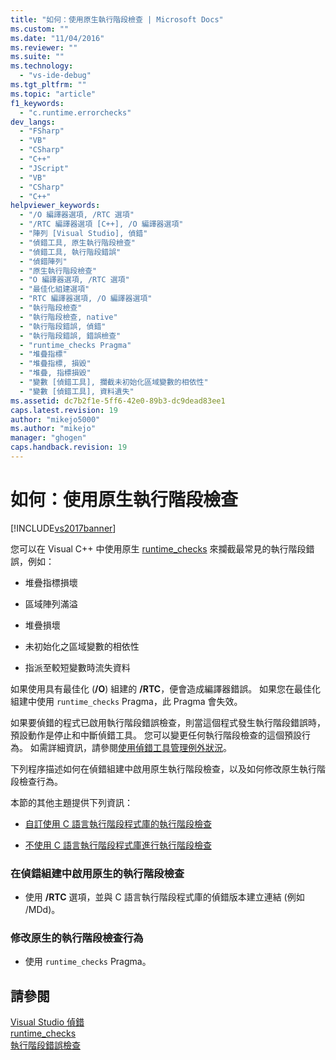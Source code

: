 ```yaml
---
title: "如何：使用原生執行階段檢查 | Microsoft Docs"
ms.custom: ""
ms.date: "11/04/2016"
ms.reviewer: ""
ms.suite: ""
ms.technology: 
  - "vs-ide-debug"
ms.tgt_pltfrm: ""
ms.topic: "article"
f1_keywords: 
  - "c.runtime.errorchecks"
dev_langs: 
  - "FSharp"
  - "VB"
  - "CSharp"
  - "C++"
  - "JScript"
  - "VB"
  - "CSharp"
  - "C++"
helpviewer_keywords: 
  - "/O 編譯器選項, /RTC 選項"
  - "/RTC 編譯器選項 [C++], /O 編譯器選項"
  - "陣列 [Visual Studio], 偵錯"
  - "偵錯工具, 原生執行階段檢查"
  - "偵錯工具, 執行階段錯誤"
  - "偵錯陣列"
  - "原生執行階段檢查"
  - "O 編譯器選項, /RTC 選項"
  - "最佳化組建選項"
  - "RTC 編譯器選項, /O 編譯器選項"
  - "執行階段檢查"
  - "執行階段檢查, native"
  - "執行階段錯誤, 偵錯"
  - "執行階段錯誤, 錯誤檢查"
  - "runtime_checks Pragma"
  - "堆疊指標"
  - "堆疊指標, 損毀"
  - "堆疊, 指標損毀"
  - "變數 [偵錯工具], 攔截未初始化區域變數的相依性"
  - "變數 [偵錯工具], 資料遺失"
ms.assetid: dc7b2f1e-5ff6-42e0-89b3-dc9dead83ee1
caps.latest.revision: 19
author: "mikejo5000"
ms.author: "mikejo"
manager: "ghogen"
caps.handback.revision: 19
---
```

# 如何：使用原生執行階段檢查
[!INCLUDE[vs2017banner](../code-quality/includes/vs2017banner.md)]

您可以在 Visual C\+\+ 中使用原生 [runtime\_checks](/visual-cpp/preprocessor/runtime-checks) 來攔截最常見的執行階段錯誤，例如：  
  
-   堆疊指標損壞  
  
-   區域陣列滿溢  
  
-   堆疊損壞  
  
-   未初始化之區域變數的相依性  
  
-   指派至較短變數時流失資料  
  
 如果使用具有最佳化 \(**\/O**\) 組建的 **\/RTC**，便會造成編譯器錯誤。 如果您在最佳化組建中使用 `runtime_checks` Pragma，此 Pragma 會失效。  
  
 如果要偵錯的程式已啟用執行階段錯誤檢查，則當這個程式發生執行階段錯誤時，預設動作是停止和中斷偵錯工具。 您可以變更任何執行階段檢查的這個預設行為。 如需詳細資訊，請參閱[使用偵錯工具管理例外狀況](../debugger/managing-exceptions-with-the-debugger.md)。  
  
 下列程序描述如何在偵錯組建中啟用原生執行階段檢查，以及如何修改原生執行階段檢查行為。  
  
 本節的其他主題提供下列資訊：  
  
-   [自訂使用 C 語言執行階段程式庫的執行階段檢查](../debugger/native-run-time-checks-customization.md)  
  
-   [不使用 C 語言執行階段程式庫進行執行階段檢查](../debugger/using-run-time-checks-without-the-c-run-time-library.md)  
  
### 在偵錯組建中啟用原生的執行階段檢查  
  
-   使用 **\/RTC** 選項，並與 C 語言執行階段程式庫的偵錯版本建立連結 \(例如 \/MDd\)。  
  
### 修改原生的執行階段檢查行為  
  
-   使用 `runtime_checks` Pragma。  
  
## 請參閱  
 [Visual Studio 偵錯](../debugger/debugging-in-visual-studio.md)   
 [runtime\_checks](/visual-cpp/preprocessor/runtime-checks)   
 [執行階段錯誤檢查](/visual-cpp/c-runtime-library/run-time-error-checking)